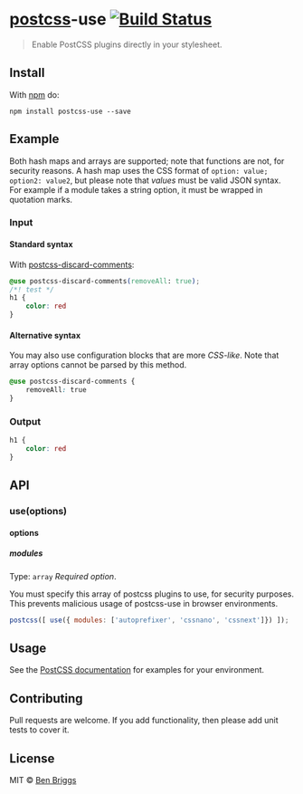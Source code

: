 # [postcss][postcss]-use [![Build Status](https://travis-ci.org/postcss/postcss-use.svg?branch=master)][ci]

> Enable PostCSS plugins directly in your stylesheet.

## Install

With [npm](https://npmjs.org/package/postcss-use) do:

```
npm install postcss-use --save
```

## Example

Both hash maps and arrays are supported; note that functions are not, for
security reasons. A hash map uses the CSS format of
`option: value; option2: value2`, but please note that *values* must be valid
JSON syntax. For example if a module takes a string option, it must be wrapped
in quotation marks.

### Input

#### Standard syntax

With [postcss-discard-comments]:

```css
@use postcss-discard-comments(removeAll: true);
/*! test */
h1 {
    color: red
}
```

#### Alternative syntax

You may also use configuration blocks that are more *CSS-like*. Note that array
options cannot be parsed by this method.

```css
@use postcss-discard-comments {
    removeAll: true
}
```

### Output

```css
h1 {
    color: red
}
```

## API

### use(options)

#### options

##### modules

Type: `array`
*Required option*.

You must specify this array of postcss plugins to use, for security purposes.
This prevents malicious usage of postcss-use in browser environments.

```js
postcss([ use({ modules: ['autoprefixer', 'cssnano', 'cssnext']}) ]);
```

## Usage

See the [PostCSS documentation](https://github.com/postcss/postcss#usage) for
examples for your environment.

## Contributing

Pull requests are welcome. If you add functionality, then please add unit tests
to cover it.

## License

MIT © [Ben Briggs](http://beneb.info)

[ci]:      https://travis-ci.org/postcss/postcss-use
[postcss]: https://github.com/postcss/postcss
[postcss-discard-comments]: https://github.com/ben-eb/postcss-discard-comments
